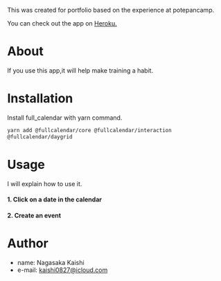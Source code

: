 This was created for portfolio based on the experience at potepancamp.

You can check out the app on [Heroku.](https://rails-kaishi-port.herokuapp.com)

# About
If you use this app,it will help make training a habit.

# Installation

Install full_calendar with yarn command.

```bash
yarn add @fullcalendar/core @fullcalendar/interaction
@fullcalendar/daygrid
```

# Usage
I will explain how to use it.

#### 1. Click on a date in the calendar


#### 2. Create an event

# Author
 
* name: Nagasaka Kaishi
* e-mail: kaishi0827@icloud.com
